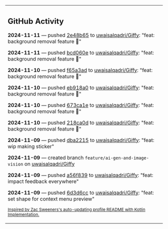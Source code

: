 <table><tr><td valign="top" width="100%">    

## GitHub Activity

**2024-11-11** — pushed [2e48b65](https://github.com/uwaisalqadri/Giffy/commits/2e48b654a26bc533b2d6cad63f270216c9026b68) to [uwaisalqadri/Giffy](https://github.com/uwaisalqadri/Giffy): "feat: background removal feature 🚀"

**2024-11-11** — pushed [bcd060e](https://github.com/uwaisalqadri/Giffy/commits/bcd060eef9faec994644012bcb9865ec77c3cf9d) to [uwaisalqadri/Giffy](https://github.com/uwaisalqadri/Giffy): "feat: background removal feature 🚀"

**2024-11-10** — pushed [f65a3ad](https://github.com/uwaisalqadri/Giffy/commits/f65a3ad322f26ffb0c17f58f3f79c6287cddde21) to [uwaisalqadri/Giffy](https://github.com/uwaisalqadri/Giffy): "feat: background removal feature 🚀"

**2024-11-10** — pushed [eb918a0](https://github.com/uwaisalqadri/Giffy/commits/eb918a02d52fe964fbf3734981e6f5e62d454d13) to [uwaisalqadri/Giffy](https://github.com/uwaisalqadri/Giffy): "feat: background removal feature 🚀"

**2024-11-10** — pushed [673ca1e](https://github.com/uwaisalqadri/Giffy/commits/673ca1e8b2046bd93fd106977e81b45cbdbd1f3a) to [uwaisalqadri/Giffy](https://github.com/uwaisalqadri/Giffy): "feat: background removal feature 🚀"

**2024-11-10** — pushed [218ca0d](https://github.com/uwaisalqadri/Giffy/commits/218ca0da49047443311e6008e91675b56060d2cf) to [uwaisalqadri/Giffy](https://github.com/uwaisalqadri/Giffy): "feat: background removal feature 🚀"

**2024-11-09** — pushed [dba2215](https://github.com/uwaisalqadri/Giffy/commits/dba221561280cd98ca5a15dbb8a5531c564b5702) to [uwaisalqadri/Giffy](https://github.com/uwaisalqadri/Giffy): "feat: wip making sticker"

**2024-11-09** — created branch `feature/ai-gen-and-image-vision` on [uwaisalqadri/Giffy](https://github.com/uwaisalqadri/Giffy)

**2024-11-09** — pushed [a56f839](https://github.com/uwaisalqadri/Giffy/commits/a56f8393df1b8e7224010d8f17e66653fb41b3a2) to [uwaisalqadri/Giffy](https://github.com/uwaisalqadri/Giffy): "feat: impact feedback everywhere"

**2024-11-09** — pushed [6d3d6cc](https://github.com/uwaisalqadri/Giffy/commits/6d3d6cca8a9c95ec33cd1a1565655e1e05a15ec1) to [uwaisalqadri/Giffy](https://github.com/uwaisalqadri/Giffy): "feat: set shape for context menu preview"
                
<sub><a href="https://github.com/ZacSweers/ZacSweers/">Inspired by Zac Sweeners's auto-updating profile README with Kotlin Implementation.</a></sub>
        